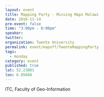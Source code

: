 ```yaml
---
layout: event
title: Mapping Party - Missing Maps Malawi
date: 2016-11-14
pre-event: false
time: "3:00pm - 8:00pm"
speaker: 
twitter: 
organization: Twente University
permalink: event/mapoff/TwenteMappingParty
tags: 
  - monday
category: event
published: true
lat: 52.23801
lon: 6.85668
---
```


ITC, Faculty of Geo-Information
